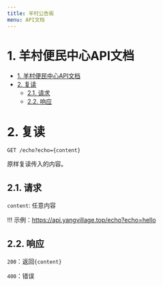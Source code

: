 ```yaml
---
title: 羊村公告板
menu: API文档
---
```

<!--
    YangVillage Website
    Copyright (C) 2024  Qzlzdy

    This content is licensed under the Creative Commons Attribution Share Alike
    4.0 International (CC-BY-SA-4.0).

    See <https://creativecommons.org/licenses/by-sa/4.0/>.
-->
# 1. 羊村便民中心API文档

- [1. 羊村便民中心API文档](#1-羊村便民中心api文档)
- [2. 复读](#2-复读)
  - [2.1. 请求](#21-请求)
  - [2.2. 响应](#22-响应)

# 2. 复读

`GET /echo?echo={content}`

原样复读传入的内容。

## 2.1. 请求

`content`: 任意内容

!!! 示例：https://api.yangvillage.top/echo?echo=hello

## 2.2. 响应

`200`：返回`{content}`

`400`：错误
